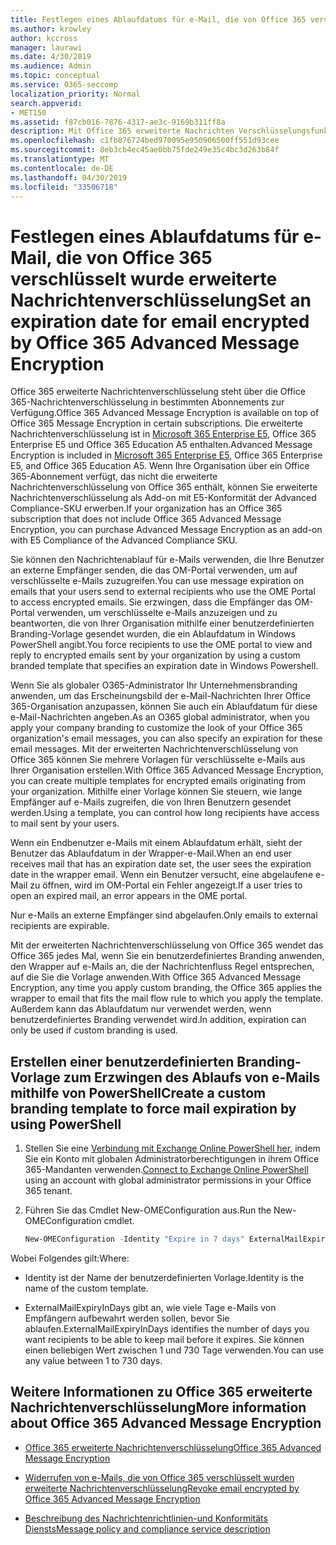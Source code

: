 ```yaml
---
title: Festlegen eines Ablaufdatums für e-Mail, die von Office 365 verschlüsselt wurde erweiterte Nachrichtenverschlüsselung
ms.author: krowley
author: kccross
manager: laurawi
ms.date: 4/30/2019
ms.audience: Admin
ms.topic: conceptual
ms.service: O365-seccomp
localization_priority: Normal
search.appverid:
- MET150
ms.assetid: f87cb016-7876-4317-ae3c-9169b311ff8a
description: Mit Office 365 erweiterte Nachrichten Verschlüsselungsfunktionen am Anfang der Office 365-Nachrichtenverschlüsselung (OM) können Sie Ihre e-Mail-Sicherheit erweitern, indem Sie ein Ablaufdatum für e-Mails über eine benutzerdefinierte Marken Vorlage festlegen.
ms.openlocfilehash: c1fb876724bed970095e950906500ff551d93cee
ms.sourcegitcommit: 8eb3cb4ec45ae0bb75fde249e35c4bc3d263b84f
ms.translationtype: MT
ms.contentlocale: de-DE
ms.lasthandoff: 04/30/2019
ms.locfileid: "33506718"
---
```

# <a name="set-an-expiration-date-for-email-encrypted-by-office-365-advanced-message-encryption"></a><span data-ttu-id="ebf24-103">Festlegen eines Ablaufdatums für e-Mail, die von Office 365 verschlüsselt wurde erweiterte Nachrichtenverschlüsselung</span><span class="sxs-lookup"><span data-stu-id="ebf24-103">Set an expiration date for email encrypted by Office 365 Advanced Message Encryption</span></span>

<span data-ttu-id="ebf24-104">Office 365 erweiterte Nachrichtenverschlüsselung steht über die Office 365-Nachrichtenverschlüsselung in bestimmten Abonnements zur Verfügung.</span><span class="sxs-lookup"><span data-stu-id="ebf24-104">Office 365 Advanced Message Encryption is available on top of Office 365 Message Encryption in certain subscriptions.</span></span> <span data-ttu-id="ebf24-105">Die erweiterte Nachrichtenverschlüsselung ist in [Microsoft 365 Enterprise E5](https://www.microsoft.com/microsoft-365/enterprise/home), Office 365 Enterprise E5 und Office 365 Education A5 enthalten.</span><span class="sxs-lookup"><span data-stu-id="ebf24-105">Advanced Message Encryption is included in [Microsoft 365 Enterprise E5](https://www.microsoft.com/microsoft-365/enterprise/home), Office 365 Enterprise E5, and Office 365 Education A5.</span></span> <span data-ttu-id="ebf24-106">Wenn Ihre Organisation über ein Office 365-Abonnement verfügt, das nicht die erweiterte Nachrichtenverschlüsselung von Office 365 enthält, können Sie erweiterte Nachrichtenverschlüsselung als Add-on mit E5-Konformität der Advanced Compliance-SKU erwerben.</span><span class="sxs-lookup"><span data-stu-id="ebf24-106">If your organization has an Office 365 subscription that does not include Office 365 Advanced Message Encryption, you can purchase Advanced Message Encryption as an add-on with E5 Compliance of the Advanced Compliance SKU.</span></span>

<span data-ttu-id="ebf24-107">Sie können den Nachrichtenablauf für e-Mails verwenden, die Ihre Benutzer an externe Empfänger senden, die das OM-Portal verwenden, um auf verschlüsselte e-Mails zuzugreifen.</span><span class="sxs-lookup"><span data-stu-id="ebf24-107">You can use message expiration on emails that your users send to external recipients who use the OME Portal to access encrypted emails.</span></span> <span data-ttu-id="ebf24-108">Sie erzwingen, dass die Empfänger das OM-Portal verwenden, um verschlüsselte e-Mails anzuzeigen und zu beantworten, die von Ihrer Organisation mithilfe einer benutzerdefinierten Branding-Vorlage gesendet wurden, die ein Ablaufdatum in Windows PowerShell angibt.</span><span class="sxs-lookup"><span data-stu-id="ebf24-108">You force recipients to use the OME portal to view and reply to encrypted emails sent by your organization by using a custom branded template that specifies an expiration date in Windows Powershell.</span></span>

<span data-ttu-id="ebf24-109">Wenn Sie als globaler O365-Administrator Ihr Unternehmensbranding anwenden, um das Erscheinungsbild der e-Mail-Nachrichten Ihrer Office 365-Organisation anzupassen, können Sie auch ein Ablaufdatum für diese e-Mail-Nachrichten angeben.</span><span class="sxs-lookup"><span data-stu-id="ebf24-109">As an O365 global administrator, when you apply your company branding to customize the look of your Office 365 organization's email messages, you can also specify an expiration for these email messages.</span></span> <span data-ttu-id="ebf24-110">Mit der erweiterten Nachrichtenverschlüsselung von Office 365 können Sie mehrere Vorlagen für verschlüsselte e-Mails aus Ihrer Organisation erstellen.</span><span class="sxs-lookup"><span data-stu-id="ebf24-110">With Office 365 Advanced Message Encryption, you can create multiple templates for encrypted emails originating from your organization.</span></span> <span data-ttu-id="ebf24-111">Mithilfe einer Vorlage können Sie steuern, wie lange Empfänger auf e-Mails zugreifen, die von Ihren Benutzern gesendet werden.</span><span class="sxs-lookup"><span data-stu-id="ebf24-111">Using a template, you can control how long recipients have access to mail sent by your users.</span></span>

<span data-ttu-id="ebf24-112">Wenn ein Endbenutzer e-Mails mit einem Ablaufdatum erhält, sieht der Benutzer das Ablaufdatum in der Wrapper-e-Mail.</span><span class="sxs-lookup"><span data-stu-id="ebf24-112">When an end user receives mail that has an expiration date set, the user sees the expiration date in the wrapper email.</span></span> <span data-ttu-id="ebf24-113">Wenn ein Benutzer versucht, eine abgelaufene e-Mail zu öffnen, wird im OM-Portal ein Fehler angezeigt.</span><span class="sxs-lookup"><span data-stu-id="ebf24-113">If a user tries to open an expired mail, an error appears in the OME portal.</span></span>

<span data-ttu-id="ebf24-114">Nur e-Mails an externe Empfänger sind abgelaufen.</span><span class="sxs-lookup"><span data-stu-id="ebf24-114">Only emails to external recipients are expirable.</span></span>

<span data-ttu-id="ebf24-115">Mit der erweiterten Nachrichtenverschlüsselung von Office 365 wendet das Office 365 jedes Mal, wenn Sie ein benutzerdefiniertes Branding anwenden, den Wrapper auf e-Mails an, die der Nachrichtenfluss Regel entsprechen, auf die Sie die Vorlage anwenden.</span><span class="sxs-lookup"><span data-stu-id="ebf24-115">With Office 365 Advanced Message Encryption, any time you apply custom branding, the Office 365 applies the wrapper to email that fits the mail flow rule to which you apply the template.</span></span> <span data-ttu-id="ebf24-116">Außerdem kann das Ablaufdatum nur verwendet werden, wenn benutzerdefiniertes Branding verwendet wird.</span><span class="sxs-lookup"><span data-stu-id="ebf24-116">In addition, expiration can only be used if custom branding is used.</span></span>

## <a name="create-a-custom-branding-template-to-force-mail-expiration-by-using-powershell"></a><span data-ttu-id="ebf24-117">Erstellen einer benutzerdefinierten Branding-Vorlage zum Erzwingen des Ablaufs von e-Mails mithilfe von PowerShell</span><span class="sxs-lookup"><span data-stu-id="ebf24-117">Create a custom branding template to force mail expiration by using PowerShell</span></span>

1. <span data-ttu-id="ebf24-118">Stellen Sie eine [Verbindung mit Exchange Online PowerShell her,](https://docs.microsoft.com/en-us/powershell/exchange/exchange-online/connect-to-exchange-online-powershell/connect-to-exchange-online-powershell) indem Sie ein Konto mit globalen Administratorberechtigungen in ihrem Office 365-Mandanten verwenden.</span><span class="sxs-lookup"><span data-stu-id="ebf24-118">[Connect to Exchange Online PowerShell](https://docs.microsoft.com/en-us/powershell/exchange/exchange-online/connect-to-exchange-online-powershell/connect-to-exchange-online-powershell) using an account with global administrator permissions in your Office 365 tenant.</span></span>

2. <span data-ttu-id="ebf24-119">Führen Sie das Cmdlet New-OMEConfiguration aus.</span><span class="sxs-lookup"><span data-stu-id="ebf24-119">Run the New-OMEConfiguration cmdlet.</span></span>

     ```powershell
     New-OMEConfiguration -Identity "Expire in 7 days" ExternalMailExpiryInDays 7
     ```

<span data-ttu-id="ebf24-120">Wobei Folgendes gilt:</span><span class="sxs-lookup"><span data-stu-id="ebf24-120">Where:</span></span>

- <span data-ttu-id="ebf24-121">Identity ist der Name der benutzerdefinierten Vorlage.</span><span class="sxs-lookup"><span data-stu-id="ebf24-121">Identity is the name of the custom template.</span></span>

- <span data-ttu-id="ebf24-122">ExternalMailExpiryInDays gibt an, wie viele Tage e-Mails von Empfängern aufbewahrt werden sollen, bevor Sie ablaufen.</span><span class="sxs-lookup"><span data-stu-id="ebf24-122">ExternalMailExpiryInDays identifies the number of days you want recipients to be able to keep mail before it expires.</span></span> <span data-ttu-id="ebf24-123">Sie können einen beliebigen Wert zwischen 1 und 730 Tage verwenden.</span><span class="sxs-lookup"><span data-stu-id="ebf24-123">You can use any value between 1 to 730 days.</span></span>

## <a name="more-information-about-office-365-advanced-message-encryption"></a><span data-ttu-id="ebf24-124">Weitere Informationen zu Office 365 erweiterte Nachrichtenverschlüsselung</span><span class="sxs-lookup"><span data-stu-id="ebf24-124">More information about Office 365 Advanced Message Encryption</span></span>

- [<span data-ttu-id="ebf24-125">Office 365 erweiterte Nachrichtenverschlüsselung</span><span class="sxs-lookup"><span data-stu-id="ebf24-125">Office 365 Advanced Message Encryption</span></span>](ome-advanced-message-encryption.md)

- [<span data-ttu-id="ebf24-126">Widerrufen von e-Mails, die von Office 365 verschlüsselt wurden erweiterte Nachrichtenverschlüsselung</span><span class="sxs-lookup"><span data-stu-id="ebf24-126">Revoke email encrypted by Office 365 Advanced Message Encryption</span></span>](revoke-ome-encrypted-mail.md)

- [<span data-ttu-id="ebf24-127">Beschreibung des Nachrichtenrichtlinien-und Konformitäts Diensts</span><span class="sxs-lookup"><span data-stu-id="ebf24-127">Message policy and compliance service description</span></span>](https://docs.microsoft.com/en-us/office365/servicedescriptions/exchange-online-service-description/message-policy-and-compliance)